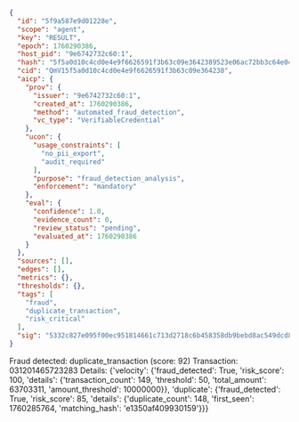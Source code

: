 ```json
{
  "id": "5f9a587e9d01228e",
  "scope": "agent",
  "key": "RESULT",
  "epoch": 1760290386,
  "host_pid": "9e6742732c60:1",
  "hash": "5f5a0d10c4cd0e4e9f6626591f3b63c09e3642389523e06ac72bb3c64e04894f",
  "cid": "QmV15f5a0d10c4cd0e4e9f6626591f3b63c09e364238",
  "aicp": {
    "prov": {
      "issuer": "9e6742732c60:1",
      "created_at": 1760290386,
      "method": "automated_fraud_detection",
      "vc_type": "VerifiableCredential"
    },
    "ucon": {
      "usage_constraints": [
        "no_pii_export",
        "audit_required"
      ],
      "purpose": "fraud_detection_analysis",
      "enforcement": "mandatory"
    },
    "eval": {
      "confidence": 1.0,
      "evidence_count": 0,
      "review_status": "pending",
      "evaluated_at": 1760290386
    }
  },
  "sources": [],
  "edges": [],
  "metrics": {},
  "thresholds": {},
  "tags": [
    "fraud",
    "duplicate_transaction",
    "risk_critical"
  ],
  "sig": "5332c827e095f00ec951814661c713d2718c6b458358db9bebd8ac549dcd8d5b"
}
```

Fraud detected: duplicate_transaction (score: 92)
Transaction: 031201465723283
Details: {'velocity': {'fraud_detected': True, 'risk_score': 100, 'details': {'transaction_count': 149, 'threshold': 50, 'total_amount': 63703311, 'amount_threshold': 10000000}}, 'duplicate': {'fraud_detected': True, 'risk_score': 85, 'details': {'duplicate_count': 148, 'first_seen': 1760285764, 'matching_hash': 'e1350af409930159'}}}